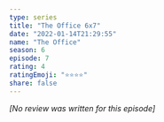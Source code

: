 ```yaml
---
type: series
title: "The Office 6x7"
date: "2022-01-14T21:29:55"
name: "The Office"
season: 6
episode: 7
rating: 4
ratingEmoji: "⭐️⭐️⭐️⭐️"
share: false
---
```


_[No review was written for this episode]_
